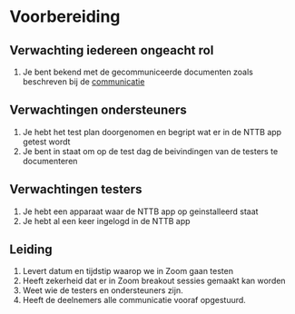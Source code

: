 # Voorbereiding

## Verwachting iedereen ongeacht rol

1. Je bent bekend met de gecommuniceerde documenten zoals beschreven bij de [communicatie](./README.md#communicatie)

## Verwachtingen ondersteuners

1. Je hebt het test plan doorgenomen en begript wat er in de NTTB app getest wordt
2. Je bent in staat om op de test dag de beivindingen van de testers te documenteren

## Verwachtingen testers

1. Je hebt een apparaat waar de NTTB app op geinstalleerd staat
2. Je hebt al een keer ingelogd in de NTTB app

## Leiding

1. Levert datum en tijdstip waarop we in Zoom gaan testen
2. Heeft zekerheid dat er in Zoom breakout sessies gemaakt kan worden
3. Weet wie de testers en ondersteuners zijn.
4. Heeft de deelnemers alle communicatie vooraf opgestuurd.

